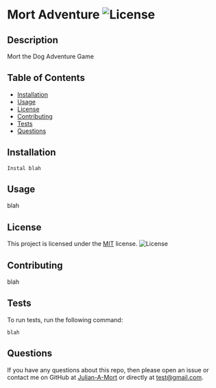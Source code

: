 
  # Mort Adventure ![License](https://img.shields.io/badge/license-MIT-blue.svg)
  
  ## Description
  Mort the Dog Adventure Game
  
  ## Table of Contents
  * [Installation](#installation)
  * [Usage](#usage)
  * [License](#license)
  * [Contributing](#contributing)
  * [Tests](#tests)
  * [Questions](#questions)
  
  ## Installation
  ```
  Instal blah
  ```
  
  ## Usage
  blah
  
  
  ## License
  This project is licensed under the [MIT](https://opensource.org/licenses/MIT) license.
  ![License](https://img.shields.io/badge/license-MIT-blue.svg)
  
  
  
  ## Contributing
  blah
  
  ## Tests
  To run tests, run the following command:
  ```
  blah
  ```
  
  ## Questions
  If you have any questions about this repo, then please open an issue or contact me on GitHub at [Julian-A-Mort](https://github.com/Julian-A-Mort) or directly at test@gmail.com.
  